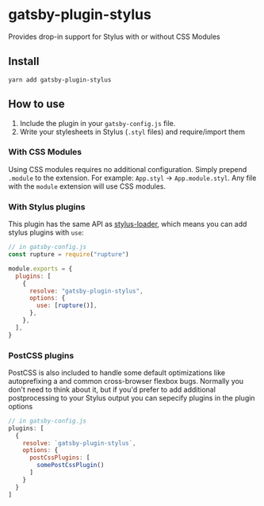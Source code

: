 # gatsby-plugin-stylus

Provides drop-in support for Stylus with or without CSS Modules

## Install

`yarn add gatsby-plugin-stylus`

## How to use

1. Include the plugin in your `gatsby-config.js` file.
2. Write your stylesheets in Stylus (`.styl` files) and require/import them

### With CSS Modules

Using CSS modules requires no additional configuration. Simply prepend `.module` to the extension. For example: `App.styl` -> `App.module.styl`.
Any file with the `module` extension will use CSS modules.

### With Stylus plugins

This plugin has the same API as
[stylus-loader](https://github.com/shama/stylus-loader#stylus-plugins), which
means you can add stylus plugins with `use`:

```javascript
// in gatsby-config.js
const rupture = require("rupture")

module.exports = {
  plugins: [
    {
      resolve: "gatsby-plugin-stylus",
      options: {
        use: [rupture()],
      },
    },
  ],
}
```

### PostCSS plugins

PostCSS is also included to handle some default optimizations like autoprefixing a
and common cross-browser flexbox bugs. Normally you don't need to think about it, but if
you'd prefer to add additional postprocessing to your Stylus output you can sepecify plugins
in the plugin options


```javascript
// in gatsby-config.js
plugins: [
  {
    resolve: `gatsby-plugin-stylus`,
    options: {
      postCssPlugins: [
        somePostCssPlugin()
      ]
    }
  }
]
```

